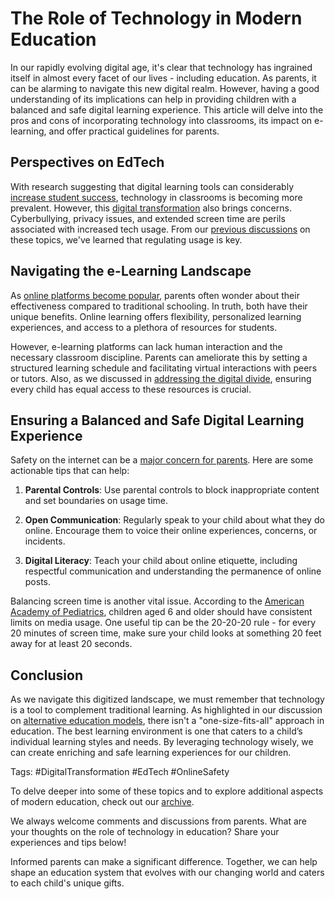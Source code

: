 # The Role of Technology in Modern Education

In our rapidly evolving digital age, it's clear that technology has ingrained itself in almost every facet of our lives - including education. As parents, it can be alarming to navigate this new digital realm. However, having a good understanding of its implications can help in providing children with a balanced and safe digital learning experience. This article will delve into the pros and cons of incorporating technology into classrooms, its impact on e-learning, and offer practical guidelines for parents.

## Perspectives on EdTech

With research suggesting that digital learning tools can considerably [increase student success](/xedublog/ttps://www.sciencedirect.com/science/article/pii/S0360131512002254), technology in classrooms is becoming more prevalent. However, this [digital transformation](/xedublog/digital-transformation/keeping-up-with-rapid-technological-changes.md) also brings concerns. Cyberbullying, privacy issues, and extended screen time are perils associated with increased tech usage. From our [previous discussions](/xedublog/digital-transformation/the-challenge-of-screen-time-in-modern-learning.md) on these topics, we've learned that regulating usage is key.

## Navigating the e-Learning Landscape

As [online platforms become popular](/xedublog/education-fundamentals/the-debate-on-standardized-testing.md), parents often wonder about their effectiveness compared to traditional schooling. In truth, both have their unique benefits. Online learning offers flexibility, personalized learning experiences, and access to a plethora of resources for students. 

However, e-learning platforms can lack human interaction and the necessary classroom discipline. Parents can ameliorate this by setting a structured learning schedule and facilitating virtual interactions with peers or tutors. Also, as we discussed in [addressing the digital divide](/xedublog/modern-challenges/addressing-the-digital-divide-ensuring-equal-access.md), ensuring every child has equal access to these resources is crucial. 

## Ensuring a Balanced and Safe Digital Learning Experience

Safety on the internet can be a [major concern for parents](/xedublog/digital-transformation/the-challenge-of-cyberbullying-in-the-digital-age.md). Here are some actionable tips that can help:

1. **Parental Controls**: Use parental controls to block inappropriate content and set boundaries on usage time.

2. **Open Communication**: Regularly speak to your child about what they do online. Encourage them to voice their online experiences, concerns, or incidents.

3. **Digital Literacy**: Teach your child about online etiquette, including respectful communication and understanding the permanence of online posts. 

Balancing screen time is another vital issue. According to the [American Academy of Pediatrics](https://www.aap.org/en-us/about-the-aap/aap-press-room/news-features-and-safety-tips/Pages/Children-and-Media-Tips.aspx), children aged 6 and older should have consistent limits on media usage. One useful tip can be the 20-20-20 rule - for every 20 minutes of screen time, make sure your child looks at something 20 feet away for at least 20 seconds. 

## Conclusion

As we navigate this digitized landscape, we must remember that technology is a tool to complement traditional learning. As highlighted in our discussion on [alternative education models](/xedublog/education-fundamentals/alternative-education-models-homeschooling.md), there isn't a "one-size-fits-all" approach in education. The best learning environment is one that caters to a child’s individual learning styles and needs. By leveraging technology wisely, we can create enriching and safe learning experiences for our children.

Tags: #DigitalTransformation #EdTech #OnlineSafety

To delve deeper into some of these topics and to explore additional aspects of modern education, check out our [archive](/archive/).

We always welcome comments and discussions from parents. What are your thoughts on the role of technology in education? Share your experiences and tips below! 

Informed parents can make a significant difference. Together, we can help shape an education system that evolves with our changing world and caters to each child's unique gifts.